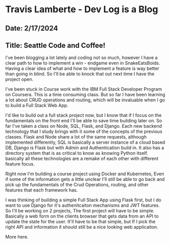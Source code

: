 # Travis Lamberte - Dev Log is a Blog

## Date: 2/17/2024

## Title: Seattle Code and Coffee!

I've been blogging a lot lately and coding not so much, however I have a clear path to how to implement a win - endgame even in SnakeEatsBoids. Having a clear idea of what and how to implement a feature is way better than going in blind. So I'll be able to knock that out next time I have the project open.

I've been stuck in Course work with the IBM Full Stack Developer Program on Coursera. This is a time consuming class. But so far I have been learning a lot about CRUD operations and routing, which will be invaluable when I go to build a Full Stack Web App.

I'd like to build out a full stack project now, but I know that if I focus on the fundamentals on the front end I'll be able to save time building later on. So far I've taken a class on Node, SQL, Flask, and Django. Each new backend technology that I study brings with it some of the concepts of the previous classes. Flask and Node share a lot of the same requests, although implemented differently, SQL is basically a server instance of a cloud based DB, Django is Flask but with Admin and Authentication build in. It also has a directory system that is as critical to know as knowing Python itself. basically all these technologies are a remake of each other with different feature focus.

Right now I'm building a course project using Docker and Kubernetes, Even if some of the information gets a little unclear I'll still be able to go back and pick up the fundamentals of the Crud Operations, routing, and other features that each framework has.

I was thinking of building a simple Full Stack App using Flask first, but I do want to use Django for it's authenitcaiton mechanisms and JWT features. So I'll be working on 2 projects, The first project will have to be simple. Basically a web form on the clients browser that gets data from an API to update the state for the user. It'll have to be that simple, but If I pick the right API and information it should still be a nice looking web applicaiton.

More here.
